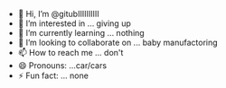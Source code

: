 - 👋 Hi, I’m @gitubIIIIIIIIII
- 👀 I’m interested in ... giving up
- 🌱 I’m currently learning ... nothing
- 💞️ I’m looking to collaborate on ... baby manufactoring 
- 📫 How to reach me ... don't
- 😄 Pronouns: ...car/cars
- ⚡ Fun fact: ... none

<!---
gitubIIIIIIIIII/gitubIIIIIIIIII is a ✨ special ✨ repository because its `README.md` (this file) appears on your GitHub profile.
You can click the Preview link to take a look at your changes.
--->
